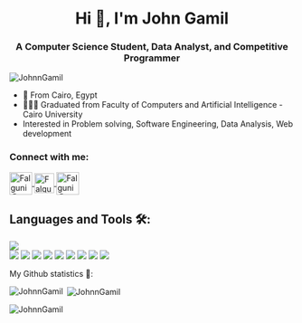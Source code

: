 <h1 align="center">Hi 👋, I'm John Gamil</h1>
<h3 align="center">A Computer Science Student, Data Analyst, and Competitive Programmer</h3>

<p align="left"> <img src="https://komarev.com/ghpvc/?username=JohnnGamil&label=Profile%20views&color=0e75b6&style=flat" alt="JohnnGamil" /> </p>

- 🏫 From Cairo, Egypt
- 👩🏻‍💻 Graduated from Faculty of Computers and Artificial Intelligence - Cairo University
- Interested in Problem solving, Software Engineering, Data Analysis, Web development


<h3 align="left">Connect with me:</h3>
<p align="left">
<a href="https://www.linkedin.com/in/john-gamil/">
  <img align="center" alt="Falguni @LinkedIN" height="40" src="https://cdn-icons-png.flaticon.com/512/174/174857.png" />
</a>
<a href="mailto:johnngamil@gmail.com">
  <img align="center" alt="Falguni @Mail" height="35" src="https://upload.wikimedia.org/wikipedia/commons/7/7e/Gmail_icon_%282020%29.svg" />
</a>
<a href="https://codeforces.com/profile/Xandros">
  <img align="center" alt="Falguni @Codeforces" height="40" src="https://play-lh.googleusercontent.com/WsR_f03nbqW3qZjCZeXUYmnmhSWXo3hQhLX9hgl9QHydCgbXQi_VJeAwnmtuIgTHKdQ=w240-h480-rw" />
</a>        
</p>

## Languages and Tools 🛠:
<p>
<img src="https://img.icons8.com/color/48/000000/c-plus-plus-logo.png" style= "display:block"/>
<img src="https://img.icons8.com/color/48/000000/c-programming.png"/>
<img src="https://img.icons8.com/color/48/000000/python--v2.png"/>
<img src="https://img.icons8.com/color/48/000000/html-5--v1.png"/>
<img src="https://img.icons8.com/color/48/000000/css3.png"/>
<img src="https://img.icons8.com/color/48/000000/javascript--v2.png"/>
<img src="https://img.icons8.com/office/40/000000/react.png"/>
<img src="https://img.icons8.com/color/48/000000/django.png"/>
<img src="https://img.icons8.com/fluency/48/000000/node-js.png"/>
<img src="https://img.icons8.com/external-soft-fill-juicy-fish/60/000000/external-sql-coding-and-development-soft-fill-soft-fill-juicy-fish.png"/>
</p>


My Github statistics 🚀:
<p><img align="left" src="https://github-readme-stats.vercel.app/api/top-langs?username=JohnnGamil&show_icons=true&locale=en&layout=compact" alt="JohnnGamil" /></p>

<p>&nbsp;<img align="center" src="https://github-readme-stats.vercel.app/api?username=JohnnGamil&show_icons=true&locale=en" alt="JohnnGamil" /></p>

<p><img align="center" src="https://github-readme-streak-stats.herokuapp.com/?user=JohnnGamil&" alt="JohnnGamil" /></p>

